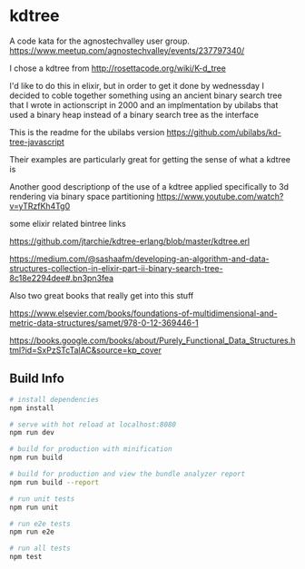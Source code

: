 # kdtree

A code kata for the agnostechvalley user group.
https://www.meetup.com/agnostechvalley/events/237797340/

I chose a kdtree from http://rosettacode.org/wiki/K-d_tree

I'd like to do this in elixir, but in order to get it done by wednessday I decided to coble together something using
 an ancient binary search tree that I wrote in actionscript in 2000
 and an implmentation by ubilabs that used a binary heap instead of a binary search tree as the interface

This is the readme for the ubilabs version
https://github.com/ubilabs/kd-tree-javascript

Their examples are particularly great for getting the sense of what a kdtree is

Another good descriptionp of the use of a kdtree applied specifically to 3d rendering via binary space partitioning
https://www.youtube.com/watch?v=yTRzfKh4Tg0

some elixir related bintree links

https://github.com/jtarchie/kdtree-erlang/blob/master/kdtree.erl

https://medium.com/@sashaafm/developing-an-algorithm-and-data-structures-collection-in-elixir-part-ii-binary-search-tree-8c18e2294dee#.bn3pn3fea


Also two great books that really get into this stuff

https://www.elsevier.com/books/foundations-of-multidimensional-and-metric-data-structures/samet/978-0-12-369446-1

https://books.google.com/books/about/Purely_Functional_Data_Structures.html?id=SxPzSTcTalAC&source=kp_cover

## Build Info

``` bash
# install dependencies
npm install

# serve with hot reload at localhost:8080
npm run dev

# build for production with minification
npm run build

# build for production and view the bundle analyzer report
npm run build --report

# run unit tests
npm run unit

# run e2e tests
npm run e2e

# run all tests
npm test
```

